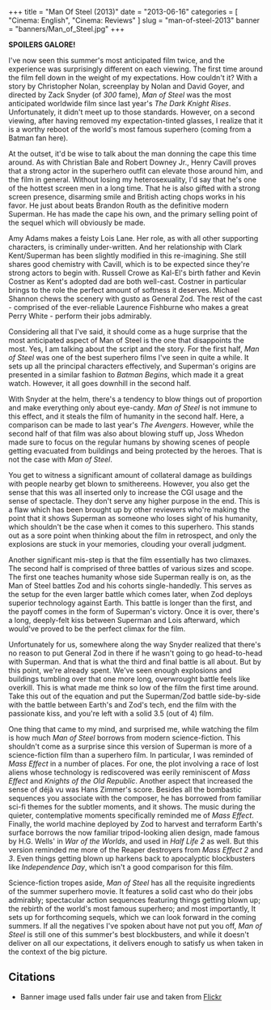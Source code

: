 +++
title = "Man Of Steel (2013)"
date = "2013-06-16"
categories = [
  "Cinema: English",
  "Cinema: Reviews"
]
slug = "man-of-steel-2013"
banner = "banners/Man_of_Steel.jpg"
+++

**SPOILERS GALORE!**

I've now seen this summer's most anticipated film twice, and the experience was surprisingly different on each viewing. The first time around the film fell down in the weight of my expectations. How couldn't it? With a story by Christopher Nolan, screenplay by Nolan and David Goyer, and directed by Zack Snyder (of _300_ fame), _Man of Steel_ was the most anticipated worldwide film since last year's _The Dark Knight Rises_. Unfortunately, it didn't meet up to those standards. However, on a second viewing, after having removed my expectation-tinted glasses, I realize that it is a worthy reboot of the world's most famous superhero (coming from a Batman fan here).

At the outset, it'd be wise to talk about the man donning the cape this time around. As with Christian Bale and Robert Downey Jr., Henry Cavill proves that a strong actor in the superhero outfit can elevate those around him, and the film in general. Without losing my heterosexuality, I'd say that he's one of the hottest screen men in a long time. That he is also gifted with a strong screen presence, disarming smile and British acting chops works in his favor. He just about beats Brandon Routh as the definitive modern Superman. He has made the cape his own, and the primary selling point of the sequel which will obviously be made.

Amy Adams makes a feisty Lois Lane. Her role, as with all other supporting characters, is criminally under-written. And her relationship with Clark Kent/Superman has been slightly modified in this re-imagining. She still shares good chemistry with Cavill, which is to be expected since they're strong actors to begin with. Russell Crowe as Kal-El's birth father and Kevin Costner as Kent's adopted dad are both well-cast. Costner in particular brings to the role the perfect amount of softness it deserves. Michael Shannon chews the scenery with gusto as General Zod. The rest of the cast - comprised of the ever-reliable Laurence Fishburne who makes a great Perry White - perform their jobs admirably.

Considering all that I've said, it should come as a huge surprise that the most anticipated aspect of Man of Steel is the one that disappoints the most. Yes, I am talking about the script and the story. For the first half, _Man of Steel_ was one of the best superhero films I've seen in quite a while. It sets up all the principal characters effectively, and Superman's origins are presented in a similar fashion to _Batman Begins_, which made it a great watch. However, it all goes downhill in the second half.

With Snyder at the helm, there's a tendency to blow things out of proportion and make everything only about eye-candy. _Man of Steel_ is not immune to this effect, and it steals the film of humanity in the second half. Here, a comparison can be made to last year's _The Avengers_. However, while the second half of that film was also about blowing stuff up, Joss Whedon made sure to focus on the regular humans by showing scenes of people getting evacuated from buildings and being protected by the heroes. That is not the case with _Man of Steel_.

You get to witness a significant amount of collateral damage as buildings with people nearby get blown to smithereens. However, you also get the sense that this was all inserted only to increase the CGI usage and the sense of spectacle. They don't serve any higher purpose in the end. This is a flaw which has been brought up by other reviewers who're making the point that it shows Superman as someone who loses sight of his humanity, which shouldn't be the case when it comes to this superhero. This stands out as a sore point when thinking about the film in retrospect, and only the explosions are stuck in your memories, clouding your overall judgment.

Another significant mis-step is that the film essentially has two climaxes. The second half is comprised of three battles of various sizes and scope. The first one teaches humanity whose side Superman really is on, as the Man of Steel battles Zod and his cohorts single-handedly. This serves as the setup for the even larger battle which comes later, when Zod deploys superior technology against Earth. This battle is longer than the first, and the payoff comes in the form of Superman's victory. Once it is over, there's a long, deeply-felt kiss between Superman and Lois afterward, which would've proved to be the perfect climax for the film.

Unfortunately for us, somewhere along the way Snyder realized that there's no reason to put General Zod in there if he wasn't going to go head-to-head with Superman. And that is what the third and final battle is all about. But by this point, we're already spent. We've seen enough explosions and buildings tumbling over that one more long, overwrought battle feels like overkill. This is what made me think so low of the film the first time around. Take this out of the equation and put the Superman/Zod battle side-by-side with the battle between Earth's and Zod's tech, end the film with the passionate kiss, and you're left with a solid 3.5 (out of 4) film.

One thing that came to my mind, and surprised me, while watching the film is how much _Man of Steel_ borrows from modern science-fiction. This shouldn't come as a surprise since this version of Superman is more of a science-fiction film than a superhero film. In particular, I was reminded of _Mass Effect_ in a number of places. For one, the plot involving a race of lost aliens whose technology is rediscovered was eerily reminiscent of _Mass Effect_ and _Knights of the Old Republic_. Another aspect that increased the sense of déjà vu was Hans Zimmer's score. Besides all the bombastic sequences you associate with the composer, he has borrowed from familiar sci-fi themes for the subtler moments, and it shows. The music during the quieter, contemplative moments specifically reminded me of _Mass Effect_. Finally, the world machine deployed by Zod to harvest and terraform Earth's surface borrows the now familiar tripod-looking alien design, made famous by H.G. Wells' in _War of the Worlds_, and used in _Half Life 2_ as well. But this version reminded me more of the Reaper destroyers from _Mass Effect 2_ and _3_. Even things getting blown up harkens back to apocalyptic blockbusters like _Independence Day_, which isn't a good comparison for this film.

Science-fiction tropes aside, _Man of Steel_ has all the requisite ingredients of the summer superhero movie. It features a solid cast who do their jobs admirably; spectacular action sequences featuring things getting blown up; the rebirth of the world's most famous superhero; and most importantly, It sets up for forthcoming sequels, which we can look forward in the coming summers. If all the negatives I've spoken about have not put you off, _Man of Steel_ is still one of this summer's best blockbusters, and while it doesn't deliver on all our expectations, it delivers enough to satisfy us when taken in the context of the big picture.

Citations
---------
- Banner image used falls under fair use and taken from [Flickr](https://c2.staticflickr.com/4/3777/8903907643_3f89b05370_b.jpg)
